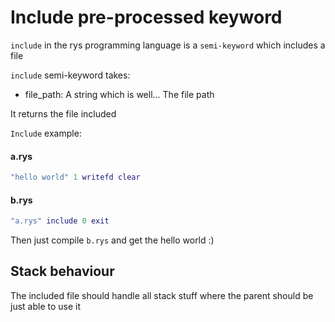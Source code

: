 # Include pre-processed keyword

`include` in the rys programming language is a `semi-keyword`
which includes a file

`include` semi-keyword takes:

-   file_path: A string which is well... The file path

It returns the file included

`Include` example:

#### a.rys

```lua
"hello world" 1 writefd clear
```

#### b.rys

```lua
"a.rys" include 0 exit
```

Then just compile `b.rys` and get the hello world :)

## Stack behaviour

The included file should handle all stack stuff
where the parent should be just able to use it
